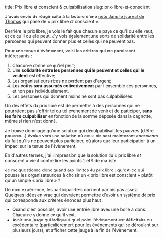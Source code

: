 title: Prix libre et conscient & culpabilisation
slug: prix-libre-et-conscient

J'avais envie de réagir suite à la lecture d'une [note dans le journal de Thomas](https://oncletom.io/2019/12/10/exemple-prix-libre-conscient/) qui parle de « prix libre *et* conscient ».

Derrière le prix libre, je vois le fait que chacun⋅e paye ce qu'il ou elle veut, et ce qu'il ou elle peut. J'y vois également une sorte de solidarité entre les personnes qui peuvent donner plus et celles qui ne peuvent pas.

Pour une tenue d'évènement, voici les critères qui me paraissent intéressants :

1. Chacun⋅e donne ce qu'iel peut;
2. Une **solidarité entre les personnes qui le peuvent et celles qui le veulent** est effective;
3. Les organisat⋅eurs⋅rices ne perdent pas d'argent;
4. **Les coûts sont assumés collectivement** par l'ensemble des personnes, et non pas individuellement.
5. Les personnes qui donnent moins ne sont pas culpabilisées.

Un des effets du prix libre est de permettre à des personnes qui ne pourraient pas s'offrir tel ou tel évènement de venir et de participer, **sans les faire culpabiliser** en fonction de la somme déposée dans la cagnotte, même si rien n'est donné.

Je trouve dommage qu'une solution qui déculpabilisait les pauvres (d'être pauvres…) évolue vers une solution où ceux-cis sont maintenant *conscients* du fait qu'ils ne peuvent plus participer, où alors que leur participation à un impact sur la tenue de l'évènement.

En d'autres termes, j'ai l'impression que la solution du « prix libre *et* conscient » vient contredire les points `1` et `5` de ma liste. 

Je me questionne donc quand aux limites du prix libre : qu'est-ce qui pousse les organisateurices à choisir un « prix libre est conscient » plutôt qu'un simple « prix libre » ?

De mon expérience, les participan⋅te⋅s donnent parfois pas assez. Quelques idées en vrac qui devraient permettre d'avoir un système de prix qui corresponde aux critères énoncés plus haut :

- Quand c'est possible, avoir une entrée libre avec une boîte à dons. Chacun⋅e y donne ce qu'il veut.
- Avoir une jauge qui indique à quel point l'évènement est déficitaire ou excédentaire (particulièrement pour les évènements qui se déroulent sur plusieurs jours), et afficher cette jauge à la fin de l'évènement.